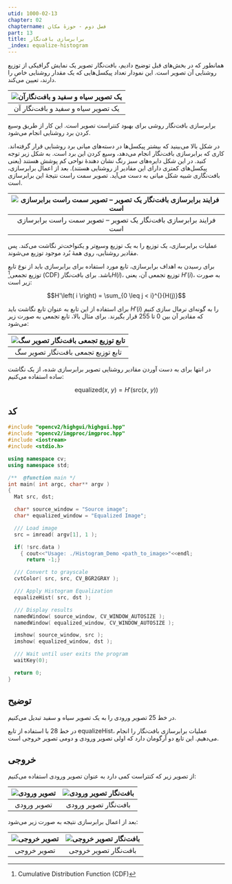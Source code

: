 ```yaml
---
utid: 1000-02-13
chapter: 02
chaptername: فصل دوم - حوزهٔ مکان
part: 13
title: برابرسازی بافت‌نگار
_index: equalize-histogram
---
```


همانطور که در بخش‌های قبل توضیح دادیم، بافت‌نگار تصویر یک نمایش گرافیکی از توزیع روشنایی آن تصویر است. این نمودار تعداد پیکسل‌هایی که یک مقدار روشنایی خاص را دارند، تعیین می‌کند.

| ![یک تصویر سیاه و سفید و بافت‌نگارآن](/opencv-book/media/image71.png) |
| :----------------------------------------------------------: |
|              یک تصویر سیاه و سفید و بافت‌نگار آن              |

برابرسازی بافت‌نگار روشی برای بهبود کنتراست تصویر است. این کار از طریق وسیع کردن برد روشنایی انجام می‌شود.

در شکل بالا می‌بینید که بیشتر پیکسل‌ها در دسته‌های میانی برد روشنایی قرار گرفته‌اند. کاری که برابرسازی بافت‌نگار انجام می‌دهد، وسیع کردن این برد است. به شکل زیر توجه کنید. در این شکل دایره‌های سبز رنگ نشان دهندهٔ نواحی کم پوشش هستند (یعنی پیکسل‌های کمتری دارای این مقادیر از روشنایی هستند). بعد از اعمال برابرسازی، بافت‌نگاری شبیه شکل میانی به دست می‌آید. تصویر سمت راست نتیجهٔ این برابرسازی است.

| ![فرایند برابرسازی بافت‌نگار یک تصویر – تصویر سمت راست برابرسازی است](/opencv-book/media/image72.png) |
| :----------------------------------------------------------: |
| فرایند برابرسازی بافت‌نگار یک تصویر – تصویر سمت راست برابرسازی است |

عملیات برابرسازی، یک توزیع را به یک توزیع وسیع‌تر و یکنواخت‌تر نگاشت می‌کند. پس مقادیر روشنایی، روی همهٔ بُرد موجود توزیع می‌شوند.

برای رسیدن به اهداف برابرسازی، تابع مورد استفاده برای برابرسازی باید از نوع تابع توزیع تجمعی[^a] (CDF) باشد. برای بافت‌نگار$H(i)$، توزیع تجمعی آن، یعنی $H'(i)$، به صورت زیر است:

$$H'\left( i \right) = \sum_{0 \leq j < i}^{}{H(j)}$$

برای استفاده از این تابع به عنوان تابع نگاشت باید $H'(i)$ را به گونه‌ای نرمال سازی کنیم که مقادیر آن بین 0 تا 255 قرار بگیرند. برای مثال بالا، تابع تجمعی به صورت زیر می‌شود:

| ![تابع توزیع تجمعی بافت‌نگار تصویر سگ](/opencv-book/media/image73.png) |
| :----------------------------------------------------------: |
|              تابع توزیع تجمعی بافت‌نگار تصویر سگ              |

در انتها برای به دست آوردن مقادیر روشنایی تصویر برابرسازی شده، از یک نگاشت ساده استفاده می‌کنیم:

$$\text{equalized}\left( x,\ y \right) = H'\left( \text{src}\left( x,\ y \right) \right)$$

[^a]: Cumulative Distribution Function (CDF)



## کد

```c++
#include "opencv2/highgui/highgui.hpp"
#include "opencv2/imgproc/imgproc.hpp"
#include <iostream>
#include <stdio.h>

using namespace cv;
using namespace std;

/**  @function main */
int main( int argc, char** argv )
{
  Mat src, dst;

  char* source_window = "Source image";
  char* equalized_window = "Equalized Image";

  /// Load image
  src = imread( argv[1], 1 );

  if( !src.data )
    { cout<<"Usage: ./Histogram_Demo <path_to_image>"<<endl;
      return -1;}

  /// Convert to grayscale
  cvtColor( src, src, CV_BGR2GRAY );

  /// Apply Histogram Equalization
  equalizeHist( src, dst );

  /// Display results
  namedWindow( source_window, CV_WINDOW_AUTOSIZE );
  namedWindow( equalized_window, CV_WINDOW_AUTOSIZE );

  imshow( source_window, src );
  imshow( equalized_window, dst );

  /// Wait until user exits the program
  waitKey(0);

  return 0;
}
```



## توضیح

در خط 25 تصویر ورودی را به یک تصویر سیاه و سفید تبدیل می‌کنیم.

در خط 28 با استفاده از تابع equalizeHist، عملیات برابرسازی بافت‌نگار را انجام می‌دهیم. این تابع دو آرگومان دارد که اولی تصویر ورودی و دومی تصویر خروجی است.



## خروجی

از تصویر زیر که کنتراست کمی دارد به عنوان تصویر ورودی استفاده می‌کنیم:

| ![تصویر ورودی](/opencv-book/media/image74.png) | ![بافت‌نگار تصویر ورودی](/opencv-book/media/image75.png) |
| :--------------------------------------------: | :-----------------------------------------------------: |
|                  تصویر ورودی                   |                  بافت‌نگار تصویر ورودی                   |

بعد از اعمال برابرسازی نتیجه به صورت زیر می‌شود:

| ![تصویر خروجی](/opencv-book/media/image76.png) | ![بافت‌نگار تصویر خروجی](/opencv-book/media/image77.png) |
| :--------------------------------------------: | :-----------------------------------------------------: |
|                  تصویر خروجی                   |                  بافت‌نگار تصویر خروجی                   |

